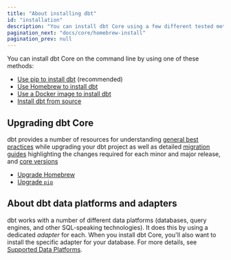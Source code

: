 ```yaml
---
title: "About installing dbt"
id: "installation"
description: "You can install dbt Core using a few different tested methods."
pagination_next: "docs/core/homebrew-install"
pagination_prev: null
---
```


You can install dbt Core on the command line by using one of these methods:

- [Use pip to install dbt](/docs/core/pip-install) (recommended)
- [Use Homebrew to install dbt](/docs/core/homebrew-install)
- [Use a Docker image to install dbt](/docs/core/docker-install)
- [Install dbt from source](/docs/core/source-install)

## Upgrading dbt Core

dbt provides a number of resources for understanding [general best practices](/blog/upgrade-dbt-without-fear) while upgrading your dbt project as well as detailed [migration guides](/guides/migration/versions/upgrading-to-v1.4) highlighting the changes required for each minor and major release, and [core versions](/docs/dbt-versions/core)

- [Upgrade Homebrew](/docs/core/homebrew-install#upgrading-dbt-and-your-adapter)
- [Upgrade `pip`](/docs/core/pip-install#change-dbt-core-versions)


## About dbt data platforms and adapters

dbt works with a number of different data platforms (databases, query engines, and other SQL-speaking technologies). It does this by using a dedicated _adapter_ for each. When you install dbt Core, you'll also want to install the specific adapter for your database. For more details, see [Supported Data Platforms](/docs/supported-data-platforms).
